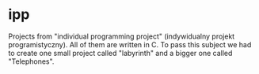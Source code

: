 # ipp
Projects from "individual programming project" (indywidualny projekt programistyczny).
All of them are written in C. To pass this subject we had to create one small project called "labyrinth"
and a bigger one called "Telephones".


